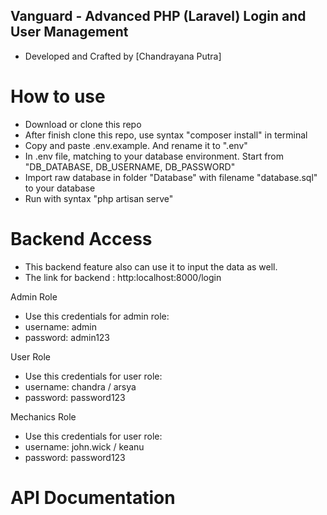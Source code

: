 ## Vanguard - Advanced PHP (Laravel) Login and User Management

- Developed and Crafted by [Chandrayana Putra]

# How to use
- Download or clone this repo
- After finish clone this repo, use syntax "composer install" in terminal
- Copy and paste .env.example. And rename it to ".env"
- In .env file, matching to your database environment. Start from "DB_DATABASE, DB_USERNAME, DB_PASSWORD" 
- Import raw database in folder "Database" with filename "database.sql" to your database
- Run with syntax "php artisan serve"

# Backend Access
- This backend feature also can use it to input the data as well.
- The link for backend : http:localhost:8000/login

Admin Role
- Use this credentials for admin role:
- username: admin
- password: admin123

User Role
- Use this credentials for user role:
- username: chandra / arsya
- password: password123

Mechanics Role
- Use this credentials for user role:
- username: john.wick / keanu
- password: password123

# API Documentation

